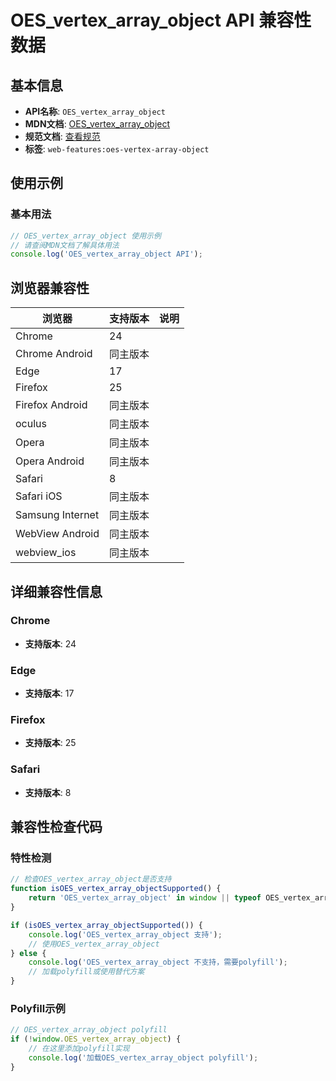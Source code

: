 # OES_vertex_array_object API 兼容性数据

## 基本信息

- **API名称**: `OES_vertex_array_object`
- **MDN文档**: [OES_vertex_array_object](https://developer.mozilla.org/docs/Web/API/OES_vertex_array_object)
- **规范文档**: [查看规范](https://registry.khronos.org/webgl/extensions/OES_vertex_array_object/)
- **标签**: `web-features:oes-vertex-array-object`

## 使用示例

### 基本用法

```javascript
// OES_vertex_array_object 使用示例
// 请查阅MDN文档了解具体用法
console.log('OES_vertex_array_object API');
```

## 浏览器兼容性

| 浏览器 | 支持版本 | 说明 |
|--------|----------|------|
| Chrome | 24 |  |
| Chrome Android | 同主版本 |  |
| Edge | 17 |  |
| Firefox | 25 |  |
| Firefox Android | 同主版本 |  |
| oculus | 同主版本 |  |
| Opera | 同主版本 |  |
| Opera Android | 同主版本 |  |
| Safari | 8 |  |
| Safari iOS | 同主版本 |  |
| Samsung Internet | 同主版本 |  |
| WebView Android | 同主版本 |  |
| webview_ios | 同主版本 |  |

## 详细兼容性信息

### Chrome

- **支持版本**: 24

### Edge

- **支持版本**: 17

### Firefox

- **支持版本**: 25

### Safari

- **支持版本**: 8

## 兼容性检查代码

### 特性检测

```javascript
// 检查OES_vertex_array_object是否支持
function isOES_vertex_array_objectSupported() {
    return 'OES_vertex_array_object' in window || typeof OES_vertex_array_object !== 'undefined';
}

if (isOES_vertex_array_objectSupported()) {
    console.log('OES_vertex_array_object 支持');
    // 使用OES_vertex_array_object
} else {
    console.log('OES_vertex_array_object 不支持，需要polyfill');
    // 加载polyfill或使用替代方案
}
```

### Polyfill示例

```javascript
// OES_vertex_array_object polyfill
if (!window.OES_vertex_array_object) {
    // 在这里添加polyfill实现
    console.log('加载OES_vertex_array_object polyfill');
}
```

